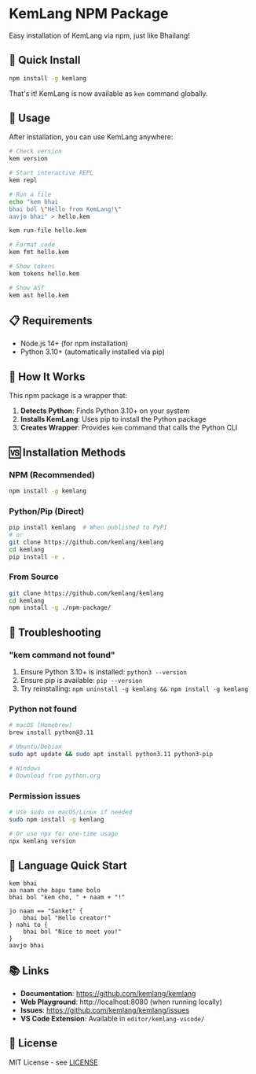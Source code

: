 # KemLang NPM Package

Easy installation of KemLang via npm, just like Bhailang!

## 🚀 Quick Install

```bash
npm install -g kemlang
```

That's it! KemLang is now available as `kem` command globally.

## 🧪 Usage

After installation, you can use KemLang anywhere:

```bash
# Check version
kem version

# Start interactive REPL
kem repl

# Run a file
echo "kem bhai
bhai bol \"Hello from KemLang!\"
aavjo bhai" > hello.kem

kem run-file hello.kem

# Format code
kem fmt hello.kem

# Show tokens
kem tokens hello.kem

# Show AST
kem ast hello.kem
```

## 📋 Requirements

- Node.js 14+ (for npm installation)
- Python 3.10+ (automatically installed via pip)

## 🔧 How It Works

This npm package is a wrapper that:

1. **Detects Python**: Finds Python 3.10+ on your system
2. **Installs KemLang**: Uses pip to install the Python package
3. **Creates Wrapper**: Provides `kem` command that calls the Python CLI

## 🆚 Installation Methods

### NPM (Recommended)
```bash
npm install -g kemlang
```

### Python/Pip (Direct)
```bash
pip install kemlang  # When published to PyPI
# or
git clone https://github.com/kemlang/kemlang
cd kemlang
pip install -e .
```

### From Source
```bash
git clone https://github.com/kemlang/kemlang
cd kemlang
npm install -g ./npm-package/
```

## 🐛 Troubleshooting

### "kem command not found"
1. Ensure Python 3.10+ is installed: `python3 --version`
2. Ensure pip is available: `pip --version`
3. Try reinstalling: `npm uninstall -g kemlang && npm install -g kemlang`

### Python not found
```bash
# macOS (Homebrew)
brew install python@3.11

# Ubuntu/Debian
sudo apt update && sudo apt install python3.11 python3-pip

# Windows
# Download from python.org
```

### Permission issues
```bash
# Use sudo on macOS/Linux if needed
sudo npm install -g kemlang

# Or use npx for one-time usage
npx kemlang version
```

## 🧡 Language Quick Start

```kemlang
kem bhai
aa naam che bapu tame bolo
bhai bol "kem cho, " + naam + "!"

jo naam == "Sanket" {
    bhai bol "Hello creator!"
} nahi to {
    bhai bol "Nice to meet you!"
}
aavjo bhai
```

## 📚 Links

- **Documentation**: https://github.com/kemlang/kemlang
- **Web Playground**: http://localhost:8080 (when running locally)
- **Issues**: https://github.com/kemlang/kemlang/issues
- **VS Code Extension**: Available in `editor/kemlang-vscode/`

## 📄 License

MIT License - see [LICENSE](https://github.com/kemlang/kemlang/blob/main/LICENSE)
